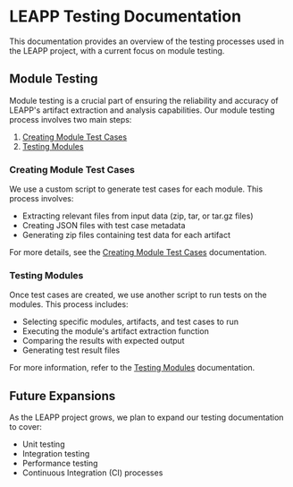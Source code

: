 # LEAPP Testing Documentation

This documentation provides an overview of the testing processes used in the LEAPP project, with a current focus on module testing.

## Module Testing

Module testing is a crucial part of ensuring the reliability and accuracy of LEAPP's artifact extraction and analysis capabilities. Our module testing process involves two main steps:

1. [Creating Module Test Cases](create_module_test_cases.md)
2. [Testing Modules](testing_modules.md)

### Creating Module Test Cases

We use a custom script to generate test cases for each module. This process involves:

- Extracting relevant files from input data (zip, tar, or tar.gz files)
- Creating JSON files with test case metadata
- Generating zip files containing test data for each artifact

For more details, see the [Creating Module Test Cases](create_module_test_cases.md) documentation.

### Testing Modules

Once test cases are created, we use another script to run tests on the modules. This process includes:

- Selecting specific modules, artifacts, and test cases to run
- Executing the module's artifact extraction function
- Comparing the results with expected output
- Generating test result files

For more information, refer to the [Testing Modules](testing_modules.md) documentation.

## Future Expansions

As the LEAPP project grows, we plan to expand our testing documentation to cover:

- Unit testing
- Integration testing
- Performance testing
- Continuous Integration (CI) processes


